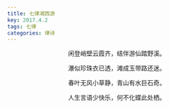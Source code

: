 ```yaml
---
title: 七律湘西游
key: 2017.4.2
tags: 七律
categories: 律诗
---
```


<p align="center">闲登峭壁云霞齐，结伴游仙踏野溪。
</p>
<p align="center">瀑似珍珠衣已透，滩成玉带路还迷。
</p>
<p align="center">春叶无风小草静，青山有水巨石奇。
</p>
<p align="center">人生言语少快乐，何不化蝶此处栖。
</p>
